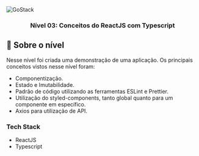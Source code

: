 <img alt="GoStack" src="https://storage.googleapis.com/golden-wind/bootcamp-gostack/header-desafios.png" />

<h3 align="center">
  Nível 03: Conceitos do ReactJS com Typescript
</h3>

## :rocket: Sobre o nível

Nesse nível foi criada uma demonstração de uma aplicação. Os principais conceitos vistos nesse nível foram:

- Componentização.
- Estado e Imutabilidade.
- Padrão de código utilizando as ferramentas ESLint e Prettier.
- Utilização do styled-components, tanto global quanto para um componente em específico.
- Axios para utilização de API.

### Tech Stack

- ReactJS
- Typescript
